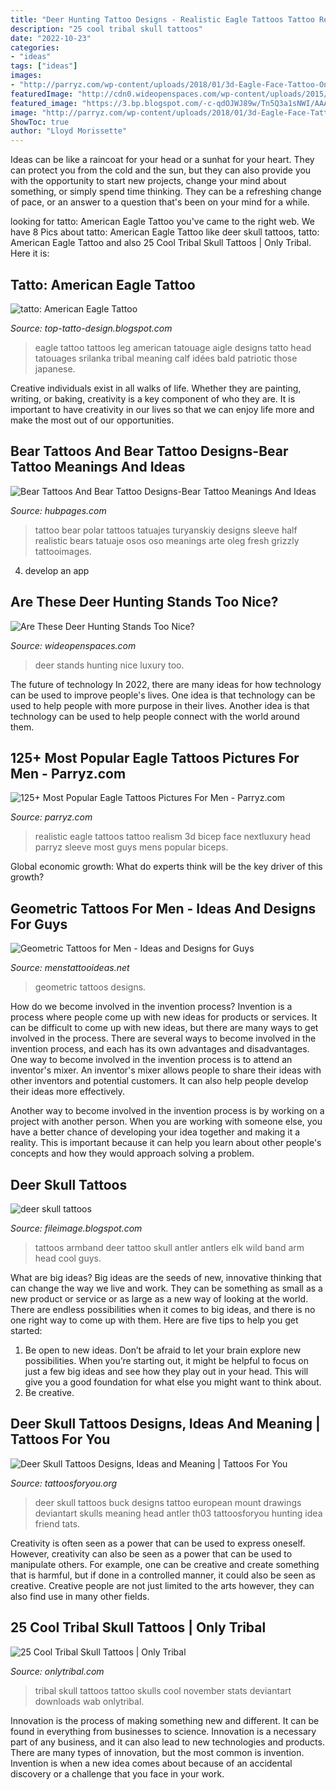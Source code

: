```yaml
---
title: "Deer Hunting Tattoo Designs - Realistic Eagle Tattoos Tattoo Realism 3d Bicep Face Nextluxury Head Parryz Sleeve Most Guys Mens Popular Biceps"
description: "25 cool tribal skull tattoos"
date: "2022-10-23"
categories:
- "ideas"
tags: ["ideas"]
images:
- "http://parryz.com/wp-content/uploads/2018/01/3d-Eagle-Face-Tattoo-On-Man-Biceps.jpg"
featuredImage: "http://cdn0.wideopenspaces.com/wp-content/uploads/2015/12/3264825672_20172f3b4d_b.jpg"
featured_image: "https://3.bp.blogspot.com/-c-qdOJWJ89w/Tn5Q3a1sNWI/AAAAAAAAC1s/GCDEsajCzOw/s1600/Deer-Skull-Antlers-Armband-tattoo.jpeg"
image: "http://parryz.com/wp-content/uploads/2018/01/3d-Eagle-Face-Tattoo-On-Man-Biceps.jpg"
ShowToc: true
author: "Lloyd Morissette"
---
```



Ideas can be like a raincoat for your head or a sunhat for your heart. They can protect you from the cold and the sun, but they can also provide you with the opportunity to start new projects, change your mind about something, or simply spend time thinking. They can be a refreshing change of pace, or an answer to a question that's been on your mind for a while.

	

		
looking for tatto: American Eagle Tattoo you've came to the right web. We have 8 Pics about tatto: American Eagle Tattoo like deer skull tattoos, tatto: American Eagle Tattoo and also 25 Cool Tribal Skull Tattoos | Only Tribal. Here it is:
		
    
## Tatto: American Eagle Tattoo

<img loading=lazy src="http://1.bp.blogspot.com/-m6MqJsU2240/UQVemmnS-vI/AAAAAAAAQRk/XUctcpmKUC0/s1600/Eagle+Tattoo5.jpg" onerror="this.onerror=null;this.src='https://tse3.mm.bing.net/th?id=OIP.r7qdLdq92GOk4_Z22781eQAAAA&amp;pid=15.1';" alt="tatto: American Eagle Tattoo">

_Source: top-tatto-design.blogspot.com_

>eagle tattoo tattoos leg american tatouage aigle designs tatto head tatouages srilanka tribal meaning calf idées bald patriotic those japanese. 

	

Creative individuals exist in all walks of life. Whether they are painting, writing, or baking, creativity is a key component of who they are. It is important to have creativity in our lives so that we can enjoy life more and make the most out of our opportunities.

    
## Bear Tattoos And Bear Tattoo Designs-Bear Tattoo Meanings And Ideas

<img loading=lazy src="https://usercontent1.hubstatic.com/6049176.jpg" onerror="this.onerror=null;this.src='https://tse2.mm.bing.net/th?id=OIP.q39o-DuFHBll_c1c2mBDGAHaL7&amp;pid=15.1';" alt="Bear Tattoos And Bear Tattoo Designs-Bear Tattoo Meanings And Ideas">

_Source: hubpages.com_

>tattoo bear polar tattoos tatuajes turyanskiy designs sleeve half realistic bears tatuaje osos oso meanings arte oleg fresh grizzly tattooimages. 

	

4. develop an app

    
## Are These Deer Hunting Stands Too Nice?

<img loading=lazy src="http://cdn0.wideopenspaces.com/wp-content/uploads/2015/12/3264825672_20172f3b4d_b.jpg" onerror="this.onerror=null;this.src='https://tse3.mm.bing.net/th?id=OIP.GVDv85nhoMsxXUvENoUPqQAAAA&amp;pid=15.1';" alt="Are These Deer Hunting Stands Too Nice?">

_Source: wideopenspaces.com_

>deer stands hunting nice luxury too. 

	

The future of technology
In 2022, there are many ideas for how technology can be used to improve people's lives. One idea is that technology can be used to help people with more purpose in their lives. Another idea is that technology can be used to help people connect with the world around them.

    
## 125+ Most Popular Eagle Tattoos Pictures For Men - Parryz.com

<img loading=lazy src="http://parryz.com/wp-content/uploads/2018/01/3d-Eagle-Face-Tattoo-On-Man-Biceps.jpg" onerror="this.onerror=null;this.src='https://tse2.mm.bing.net/th?id=OIP.WT9F_amLqlZU49DfhhldzgHaHa&amp;pid=15.1';" alt="125+ Most Popular Eagle Tattoos Pictures For Men - Parryz.com">

_Source: parryz.com_

>realistic eagle tattoos tattoo realism 3d bicep face nextluxury head parryz sleeve most guys mens popular biceps. 

	

Global economic growth: What do experts think will be the key driver of this growth?
 

    
## Geometric Tattoos For Men - Ideas And Designs For Guys

<img loading=lazy src="http://www.menstattooideas.net/tattooimages/2017/07/geometric-tattoos-21.jpg" onerror="this.onerror=null;this.src='https://tse2.mm.bing.net/th?id=OIP.ihY7QqoMji1rkQ6HQezh5AAAAA&amp;pid=15.1';" alt="Geometric Tattoos for Men - Ideas and Designs for Guys">

_Source: menstattooideas.net_

>geometric tattoos designs. 

	

How do we become involved in the invention process?
Invention is a process where people come up with new ideas for products or services. It can be difficult to come up with new ideas, but there are many ways to get involved in the process. There are several ways to become involved in the invention process, and each has its own advantages and disadvantages.
One way to become involved in the invention process is to attend an inventor's mixer. An inventor's mixer allows people to share their ideas with other inventors and potential customers. It can also help people develop their ideas more effectively.

Another way to become involved in the invention process is by working on a project with another person. When you are working with someone else, you have a better chance of developing your idea together and making it a reality. This is important because it can help you learn about other people's concepts and how they would approach solving a problem.

    
## Deer Skull Tattoos

<img loading=lazy src="https://3.bp.blogspot.com/-c-qdOJWJ89w/Tn5Q3a1sNWI/AAAAAAAAC1s/GCDEsajCzOw/s1600/Deer-Skull-Antlers-Armband-tattoo.jpeg" onerror="this.onerror=null;this.src='https://tse4.mm.bing.net/th?id=OIP.87D5Qr26-f4Q5y9Xpl7-mwHaJ4&amp;pid=15.1';" alt="deer skull tattoos">

_Source: fileimage.blogspot.com_

>tattoos armband deer tattoo skull antler antlers elk wild band arm head cool guys. 

	

What are big ideas?
Big ideas are the seeds of new, innovative thinking that can change the way we live and work. They can be something as small as a new product or service or as large as a new way of looking at the world. There are endless possibilities when it comes to big ideas, and there is no one right way to come up with them. Here are five tips to help you get started: 
1. Be open to new ideas. Don’t be afraid to let your brain explore new possibilities. When you’re starting out, it might be helpful to focus on just a few big ideas and see how they play out in your head. This will give you a good foundation for what else you might want to think about. 
2. Be creative.

    
## Deer Skull Tattoos Designs, Ideas And Meaning | Tattoos For You

<img loading=lazy src="https://www.tattoosforyou.org/wp-content/uploads/2016/03/Tattoos-of-Deer-Skulls.jpg" onerror="this.onerror=null;this.src='https://tse1.mm.bing.net/th?id=OIP.3wVLhcPpkt8XssIiv1j5owHaJ4&amp;pid=15.1';" alt="Deer Skull Tattoos Designs, Ideas and Meaning | Tattoos For You">

_Source: tattoosforyou.org_

>deer skull tattoos buck designs tattoo european mount drawings deviantart skulls meaning head antler th03 tattoosforyou hunting idea friend tats. 

	

Creativity is often seen as a power that can be used to express oneself. However, creativity can also be seen as a power that can be used to manipulate others. For example, one can be creative and create something that is harmful, but if done in a controlled manner, it could also be seen as creative. Creative people are not just limited to the arts however, they can also find use in many other fields.

    
## 25 Cool Tribal Skull Tattoos | Only Tribal

<img loading=lazy src="https://www.onlytribal.com/wp-content/uploads/2015/12/Skulls-and-Tribal-Tattoos.jpg" onerror="this.onerror=null;this.src='https://tse4.mm.bing.net/th?id=OIP.ii-Fir6x9GJucfPqPUxYPQHaJ4&amp;pid=15.1';" alt="25 Cool Tribal Skull Tattoos | Only Tribal">

_Source: onlytribal.com_

>tribal skull tattoos tattoo skulls cool november stats deviantart downloads wab onlytribal. 

	

Innovation is the process of making something new and different. It can be found in everything from businesses to science. Innovation is a necessary part of any business, and it can also lead to new technologies and products. There are many types of innovation, but the most common is invention. Invention is when a new idea comes about because of an accidental discovery or a challenge that you face in your work.

